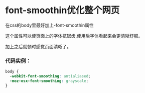 # font-smoothin优化整个网页

在css的body里最好加上-font-smoothin属性

这个属性可以使页面上的字体抗锯齿,使用后字体看起来会更清晰舒服。

加上之后就顿时感觉页面清晰了。

### **代码实例：**

```css
body {
  -webkit-font-smoothing: antialiased;
  -moz-osx-font-smoothing: grayscale;
}
```
